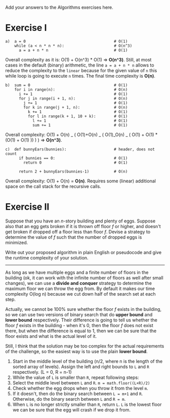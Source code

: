 Add your answers to the Algorithms exercises here.

# Exercise I

```
a)  a = 0                                       # O(1)
    while (a < n * n * n):                      # O(n^3)
      a = a + n * n                             # O(1)
```

Overall complexity as it is: O(1) + O(n^3) \* O(1) => **O(n^3)**. Still, at most
cases in the default (binary) arithmetic, the line `a = a + n * n` allows to
reduce the complexity to the `linear` because for the given value of `n` this
while loop is going to execute `n` times. The final time complexity is **O(n)**.

```
b)  sum = 0                                     # O(1)
    for i in range(n):                          # O(n)
      i += 1                                    # O(1)
      for j in range(i + 1, n):                 # O(n)
        j += 1                                  # O(1)
        for k in range(j + 1, n):               # O(n)
          k += 1                                # O(1)
          for l in range(k + 1, 10 + k):        # O(1)
            l += 1                              # O(1)
            sum += 1                            # O(1)
```

Overall complexity: O(1) + O(n) _ ( O(1)+O(n) _ ( O(1)_O(n) _ ( O(1) + O(1) \*
(O(1) + O(1) )) ) ) => **O(n^3)**.

```
c)  def bunnyEars(bunnies):                     # header, does not count
      if bunnies == 0:                          # O(1)
        return 0                                # O(1)

      return 2 + bunnyEars(bunnies-1)           # O(n)
```

Overall complexity: O(1) + O(n) = **O(n)**. Requires some (linear) additional
space on the call stack for the recursive calls.

# Exercise II

Suppose that you have an _n_-story building and plenty of eggs. Suppose also
that an egg gets broken if it is thrown off floor _f_ or higher, and doesn't get
broken if dropped off a floor less than floor _f_. Devise a strategy to
determine the value of _f_ such that the number of dropped eggs is minimized.

Write out your proposed algorithm in plain English or pseudocode and give the
runtime complexity of your solution.

---

As long as we have multiple eggs and a finite number of floors in the building
(ok, it can work with the infinite number of floors as well after small
changes), we can use a **divide and conquer** strategy to determine the maximum
floor we can throw the egg from. By default it makes our time complexity O(log
n) because we cut down half of the search set at each step.

Actually, we cannot be 100% sure whether the floor _f_ exists in the building,
so we can use two versions of binary search that do **upper bound** and **lower
bound** respectively. Their difference is going to tell us whether the floor _f_
exists in the building - when it's 0, then the floor _f_ does not exist there,
but when the difference is equal to 1, then we can be sure that the floor exists
and what is the actual level of it.

Still, I think that the solution may be too complex for the actual requirements
of the challenge, so the easiest way is to use the plain **lower bound**.

1. Start in the middle level of the building (n/2, where n is the length of the
   sorted array of levels). Assign the left and right bounds to `L` and `R`
   respectively. (L = 0, R = n-1)
2. While the value of `L` is smaller than `R`, repeat following steps:
3. Select the middle level between `L` and `R`. `m = math.floor((L+R)/2)`
4. Check whether the egg drops when you throw it from the level `m`.
5. If it doesn't, then do the binary search between `L = m+1` and `R`.
   Otherwise, do the binary search between `L` and `R = m`.
6. When `L` is no longer strictly smaller than `R`, return `L`. `L` is the
   lowest floor we can be sure that the egg will crash if we drop it from.
